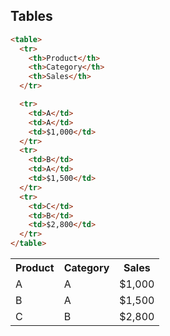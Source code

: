 ## Tables

```html
<table>
  <tr>
    <th>Product</th>
    <th>Category</th>
    <th>Sales</th>
  </tr>

  <tr>
    <td>A</td>
    <td>A</td>
    <td>$1,000</td>
  </tr>
  <tr>
    <td>B</td>
    <td>A</td>
    <td>$1,500</td>
  </tr>
  <tr>
    <td>C</td>
    <td>B</td>
    <td>$2,800</td>
  </tr>
</table>
```

<table>
  <tr>
    <th>Product</th>
    <th>Category</th>
    <th>Sales</th>
  </tr>

  <tr>
    <td>A</td>
    <td>A</td>
    <td>$1,000</td>
  </tr>
  <tr>
    <td>B</td>
    <td>A</td>
    <td>$1,500</td>
  </tr>
  <tr>
    <td>C</td>
    <td>B</td>
    <td>$2,800</td>
  </tr>
</table>
